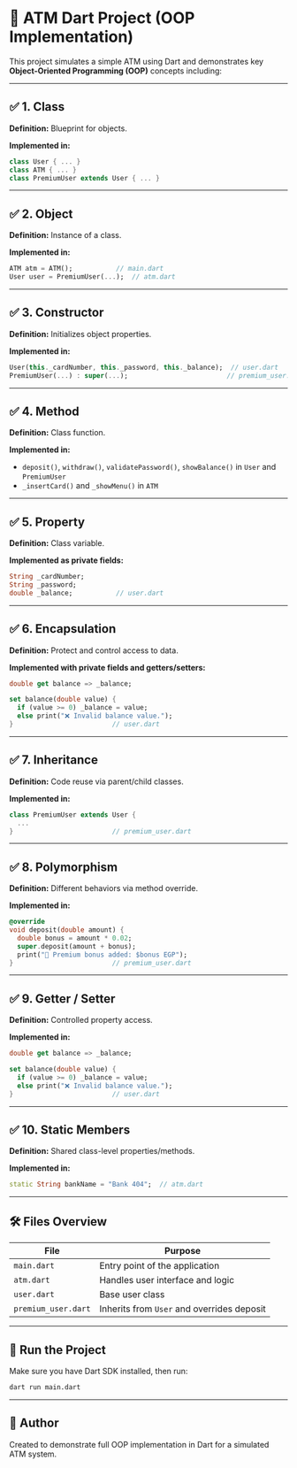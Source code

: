 # 🏧 ATM Dart Project (OOP Implementation)

This project simulates a simple ATM using Dart and demonstrates key **Object-Oriented Programming (OOP)** concepts including:

---

## ✅ 1. Class
**Definition:** Blueprint for objects.

**Implemented in:**
```dart
class User { ... }
class ATM { ... }
class PremiumUser extends User { ... }
```

---

## ✅ 2. Object
**Definition:** Instance of a class.

**Implemented in:**
```dart
ATM atm = ATM();           // main.dart
User user = PremiumUser(...);  // atm.dart
```

---

## ✅ 3. Constructor
**Definition:** Initializes object properties.

**Implemented in:**
```dart
User(this._cardNumber, this._password, this._balance);  // user.dart
PremiumUser(...) : super(...);                         // premium_user.dart
```

---

## ✅ 4. Method
**Definition:** Class function.

**Implemented in:**
- `deposit()`, `withdraw()`, `validatePassword()`, `showBalance()` in `User` and `PremiumUser`
- `_insertCard()` and `_showMenu()` in `ATM`

---

## ✅ 5. Property
**Definition:** Class variable.

**Implemented as private fields:**
```dart
String _cardNumber;
String _password;
double _balance;           // user.dart
```

---

## ✅ 6. Encapsulation
**Definition:** Protect and control access to data.

**Implemented with private fields and getters/setters:**
```dart
double get balance => _balance;

set balance(double value) {
  if (value >= 0) _balance = value;
  else print("❌ Invalid balance value.");
}                         // user.dart
```

---

## ✅ 7. Inheritance
**Definition:** Code reuse via parent/child classes.

**Implemented in:**
```dart
class PremiumUser extends User {
  ...
}                         // premium_user.dart
```

---

## ✅ 8. Polymorphism
**Definition:** Different behaviors via method override.

**Implemented in:**
```dart
@override
void deposit(double amount) {
  double bonus = amount * 0.02;
  super.deposit(amount + bonus);
  print("💎 Premium bonus added: $bonus EGP");
}                         // premium_user.dart
```

---

## ✅ 9. Getter / Setter
**Definition:** Controlled property access.

**Implemented in:**
```dart
double get balance => _balance;

set balance(double value) {
  if (value >= 0) _balance = value;
  else print("❌ Invalid balance value.");
}                         // user.dart
```

---

## ✅ 10. Static Members
**Definition:** Shared class-level properties/methods.

**Implemented in:**
```dart
static String bankName = "Bank 404";  // atm.dart
```

---

## 🛠 Files Overview

| File             | Purpose                          |
|------------------|----------------------------------|
| `main.dart`       | Entry point of the application   |
| `atm.dart`        | Handles user interface and logic |
| `user.dart`       | Base user class                  |
| `premium_user.dart` | Inherits from `User` and overrides deposit |

---

## 📌 Run the Project

Make sure you have Dart SDK installed, then run:

```bash
dart run main.dart
```

---

## 📣 Author

Created to demonstrate full OOP implementation in Dart for a simulated ATM system.